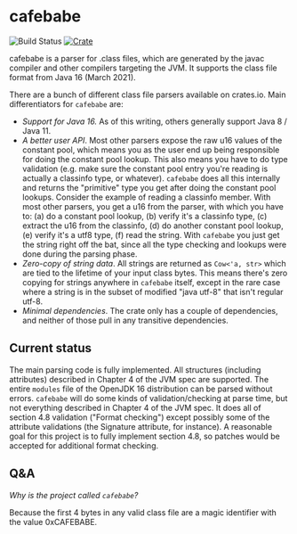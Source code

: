 cafebabe
========
![Build Status](https://github.com/staktrace/cafebabe/actions/workflows/test.yml/badge.svg)
[![Crate](https://img.shields.io/crates/v/cafebabe.svg)](https://crates.io/crates/cafebabe)

cafebabe is a parser for .class files, which are generated by the javac compiler and other compilers targeting the JVM.
It supports the class file format from Java 16 (March 2021).

There are a bunch of different class file parsers available on crates.io. Main differentiators for `cafebabe` are:
- *Support for Java 16.*
  As of this writing, others generally support Java 8 / Java 11.
- *A better user API*.
  Most other parsers expose the raw u16 values of the constant pool, which means you as the user end up being responsible for doing the constant pool lookup.
  This also means you have to do type validation (e.g. make sure the constant pool entry you're reading is actually a classinfo type, or whatever).
  `cafebabe` does all this internally and returns the "primitive" type you get after doing the constant pool lookups.
  Consider the example of reading a classinfo member.
  With most other parsers, you get a u16 from the parser, with which you have to:
  (a) do a constant pool lookup,
  (b) verify it's a classinfo type,
  (c) extract the u16 from the classinfo,
  (d) do another constant pool lookup,
  (e) verify it's a utf8 type,
  (f) read the string.
  With `cafebabe` you just get the string right off the bat, since all the type checking and lookups were done during the parsing phase.
- *Zero-copy of string data*.
  All strings are returned as `Cow<'a, str>` which are tied to the lifetime of your input class bytes.
  This means there's zero copying for strings anywhere in `cafebabe` itself, except in the rare case where a string is in the subset of modified "java utf-8" that isn't regular utf-8.
- *Minimal dependencies*.
  The crate only has a couple of dependencies, and neither of those pull in any transitive dependencies.

Current status
--------------
The main parsing code is fully implemented. All structures (including attributes) described in Chapter 4 of the JVM spec are supported.
The entire `modules` file of the OpenJDK 16 distribution can be parsed without errors.
`cafebabe` will do some kinds of validation/checking at parse time, but not everything described in Chapter 4 of the JVM spec.
It does all of section 4.8 validation ("Format checking") except possibly some of the attribute validations (the Signature attribute, for instance).
A reasonable goal for this project is to fully implement section 4.8, so patches would be accepted for additional format checking.

Q&A
---
*Why is the project called `cafebabe`?*

Because the first 4 bytes in any valid class file are a magic identifier with the value 0xCAFEBABE.
